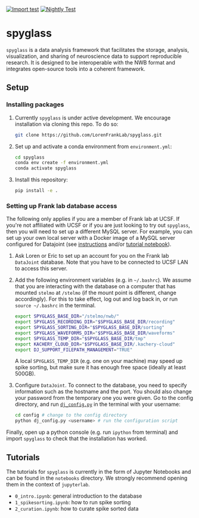 [![Import test](https://github.com/LorenFrankLab/spyglass/actions/workflows/workflow.yml/badge.svg)](https://github.com/LorenFrankLab/spyglass/actions/workflows/workflow.yml)
[![Nightly Test](https://github.com/LorenFrankLab/spyglass/actions/workflows/nightly.yml/badge.svg)](https://github.com/LorenFrankLab/spyglass/actions/workflows/nightly.yml)

# spyglass

`spyglass` is a data analysis framework that facilitates the storage, analysis, visualization, and sharing of neuroscience data to support reproducible research. It is designed to be interoperable with the NWB format and integrates open-source tools into a coherent framework.

## Setup

### Installing packages

1. Currently `spyglass` is under active development. We encourage installation via cloning this repo. To do so:

   ```bash
   git clone https://github.com/LorenFrankLab/spyglass.git
   ```

2. Set up and activate a conda environment from `environment.yml`:

   ```bash
   cd spyglass
   conda env create -f environment.yml
   conda activate spyglass
   ```

3. Install this repository:

   ```bash
   pip install -e .
   ```

### Setting up Frank lab database access

The following only applies if you are a member of Frank lab at UCSF. If you're not affiliated with UCSF or if you are just looking to try out `spyglass`, then you will need to set up a different MySQL server. For example, you can set up your own local server with a Docker image of a MySQL server configured for Datajoint (see [instructions](https://tutorials.datajoint.io/setting-up/local-database.html) and/or [tutorial notebook](./notebooks/docker_mysql_tutorial.ipynb)).

1. Ask Loren or Eric to set up an account for you on the Frank lab `DataJoint` database. Note that you have to be connected to UCSF LAN to access this server.

2. Add the following environment variables (e.g. in `~/.bashrc`). We assume that you are interacting with the database on a computer that has mounted `stelmo` at `/stelmo` (if the mount point is different, change accordingly). For this to take effect, log out and log back in, or run `source ~/.bashrc` in the terminal.

     ```bash
     export SPYGLASS_BASE_DIR="/stelmo/nwb/"
     export SPYGLASS_RECORDING_DIR="$SPYGLASS_BASE_DIR/recording"
     export SPYGLASS_SORTING_DIR="$SPYGLASS_BASE_DIR/sorting"
     export SPYGLASS_WAVEFORMS_DIR="$SPYGLASS_BASE_DIR/waveforms"
     export SPYGLASS_TEMP_DIR="$SPYGLASS_BASE_DIR/tmp"
     export KACHERY_CLOUD_DIR="$SPYGLASS_BASE_DIR/.kachery-cloud"
     export DJ_SUPPORT_FILEPATH_MANAGEMENT="TRUE"
     ```

     A local `SPYGLASS_TEMP_DIR` (e.g. one on your machine) may speed up spike sorting, but make sure it has enough free space (ideally at least 500GB).
 
3. Configure `DataJoint`. To connect to the database, you need to specify information such as the hostname and the port. You should also change your password from the temporary one you were given. Go to the config directory, and run [`dj_config.py`](https://github.com/LorenFrankLab/spyglass/blob/master/config/dj_config.py) in the terminal with your username:

    ```bash
    cd config # change to the config directory
    python dj_config.py <username> # run the configuration script
    ```

Finally, open up a python console (e.g. run `ipython` from terminal) and import `spyglass` to check that the installation has worked.

## Tutorials

The tutorials for `spyglass` is currently in the form of Jupyter Notebooks and can be found in the `notebooks` directory. We strongly recommend opening them in the context of `jupyterlab`.

* `0_intro.ipynb`: general introduction to the database
* `1_spikesorting.ipynb`: how to run spike sorting
* `2_curation.ipynb`: how to curate spike sorted data
